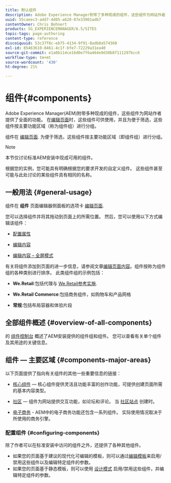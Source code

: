 ```yaml
---
title: 默认组件
description: Adobe Experience Manager附带了多种现成的组件，这些组件为网站作者提供了全面的功能。
uuid: 55caeec3-add7-4d05-a620-07e33901adb7
contentOwner: Chris Bohnert
products: SG_EXPERIENCEMANAGER/6.5/SITES
topic-tags: page-authoring
content-type: reference
discoiquuid: 53c37f8c-eb75-4134-9f91-8adb0a574360
exl-id: 85463610-8461-4c1f-bfe7-72229a31ea40
source-git-commit: e1a0b114ce16d0e7f6a464e9d30b8f111297bcc6
workflow-type: tm+mt
source-wordcount: '430'
ht-degree: 21%

---
```


# 组件{#components}

Adobe Experience Manager(AEM)附带多种现成的组件，这些组件为网站作者提供了全面的功能。 在[编辑页面](/help/sites-authoring/editing-content.md)时，这些组件可供使用，并且为便于筛选，这些组件按主要功能区域（称为组件组）进行分组。

组件在 [编辑页面](/help/sites-authoring/editing-content.md). 为便于筛选，这些组件按主要功能区域（即组件组）进行分组。

>[!NOTE]
>
>本节仅讨论标准AEM安装中现成可用的组件。
>
>根据您的实例，您可能具有明确根据您的要求开发的自定义组件。 这些组件甚至可能与此处讨论的某些组件具有相同的名称。

## 一般用法 {#general-usage}

组件在 **组件** 页面编辑器侧面板的选项卡 [编辑页面](/help/sites-authoring/editing-content.md).

您可以选择组件并将其拖动到页面上的所需位置。 然后，您可以使用以下方式编辑该组件：

* [配置属性](/help/sites-authoring/editing-page-properties.md)
* [编辑内容](/help/sites-authoring/editing-content.md)

* [编辑内容 – 全屏模式](/help/sites-authoring/editing-content.md#edit-content-full-screen-mode)

有关将组件添加到页面的进一步信息，请参阅文章[编辑页面内容](/help/sites-authoring/editing-content.md)。组件按称为组件组的各种类别进行排序。 此类组件组的示例包括：

* **We.Retail**:包括代理与 [We.Retail参考实施](/help/sites-developing/we-retail.md).

* **We.Retail Commerce**:包括商务组件，如购物车和产品网格

* **常规**:包括布局容器和体验片段

## 全部组件概述 {#overview-of-all-components}

的 [组件控制台](/help/sites-authoring/default-components-console.md) 概述了AEM安装提供的组件组和组件。 您可以查看有关单个组件及其用途的关键信息。

## 组件 — 主要区域 {#components-major-areas}

以下页面提供了指向有关组件的其他一些重要信息的链接：

* [核心组件](https://experienceleague.adobe.com/docs/experience-manager-core-components/using/introduction.html?lang=zh-Hans)  — 核心组件提供灵活且功能丰富的创作功能，可提供创建页面所需的基本内容类型。

* [社区](/help/communities/author-communities.md)  — 组件为网站提供交互功能，如论坛和评论。 当 [社区站点](/help/communities/overview.md) 创建时。

* [电子商务](/help/commerce/cif-classic/administering/ecommerce.md) - AEM中的电子商务功能还包含一系列组件。 实际使用情况取决于所使用的商务引擎。

### 配置组件 {#configuring-components}

除了作者可以在标准安装中访问的组件之外，还提供了各种其他组件。

* 如果您的页面基于建议的现代化可编辑的模板，则可以通过[编辑模板](/help/sites-authoring/templates.md)来启用/禁用这些组件以及编辑特定组件的参数。
* 如果您的页面基于静态模板，则可以使用 [设计模式](/help/sites-authoring/default-components-designmode.md#enable-disable-components) 启用/禁用这些组件，并编辑特定组件的参数。
